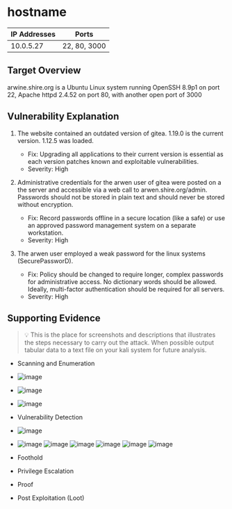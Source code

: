 
# hostname

| IP Addresses |  Ports  |
| ------------ | ------- |
|  10.0.5.27   | 22, 80, 3000|

## Target Overview
arwine.shire.org is a Ubuntu Linux system running OpenSSH 8.9p1 on port 22, Apache httpd 2.4.52 on port 80, with another open port of 3000

## Vulnerability Explanation
1. The website contained an outdated version of gitea.  1.19.0 is the current version.  1.12.5 was loaded. 
   - Fix: Upgrading all applications to their current version is essential as each version patches known and exploitable vulnerabilities.
   - Severity: High

 2. Administrative credentials for the arwen user of gitea were posted on a the server and accessible via a web call to arwen.shire.org/admin. Passwords should not be stored in plain text and should never be stored without encryption.
    - Fix: Record passwords offline in a secure location (like a safe) or use an approved password management system on a separate workstation.
    - Severity: High

3. The arwen user employed a weak password for the linux systems (SecurePassworD).  
   - Fix: Policy should be changed to require longer, complex passwords for administrative access.  No dictionary words should be allowed. Ideally, multi-factor authentication should be required for all servers.
   - Severity: High


## Supporting Evidence

> :bulb: This is the place for screenshots and descriptions that illustrates the steps necessary to carry out the attack.  When possible output tabular data to a text file on your kali system for future analysis.

* Scanning and Enumeration
* ![image](https://github.com/jude-lindale/SEC-480/assets/70959569/03859616-f0e7-4397-85f0-6d03e9d9d389)
* ![image](https://github.com/jude-lindale/SEC-480/assets/70959569/3f9851c9-2c52-4818-a767-30f5c6be361c)
* ![image](https://github.com/jude-lindale/SEC-480/assets/70959569/c149b4eb-8cac-4041-921a-ef35dfd8da8f)



* Vulnerability Detection
* ![image](https://github.com/jude-lindale/SEC-480/assets/70959569/1efcc2cd-94a4-49b3-b5ff-ab7c9407119f)
* ![image](https://github.com/jude-lindale/SEC-480/assets/70959569/0125c194-e6ca-433f-85a4-06d52a519b35)
![image](https://github.com/jude-lindale/SEC-480/assets/70959569/1a69bea2-96fc-4193-98f8-5fa2c290c7e3)
![image](https://github.com/jude-lindale/SEC-480/assets/70959569/9a5fae2f-cc4b-4121-99e2-cd184f6557af)
![image](https://github.com/jude-lindale/SEC-480/assets/70959569/4dfff5e3-9cc2-45c8-9f65-104555b165ec)
![image](https://github.com/jude-lindale/SEC-480/assets/70959569/fd98b9fb-814c-4824-aaa3-f8b3247ea146)
![image](https://github.com/jude-lindale/SEC-480/assets/70959569/7cc3a9af-51ed-4b7a-9246-d2cef1bbe712)



* Foothold
* Privilege Escalation
* Proof
* Post Exploitation (Loot)
